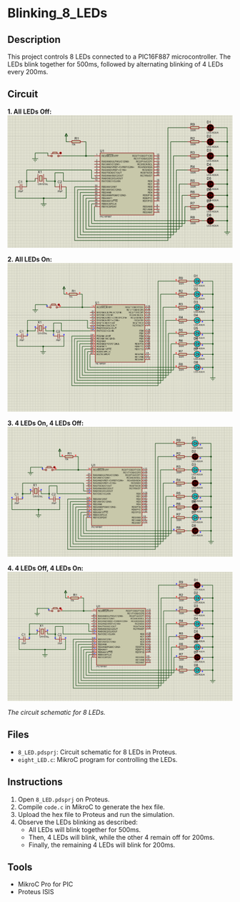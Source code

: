 # Blinking_8_LEDs

## Description

This project controls 8 LEDs connected to a PIC16F887 microcontroller. The LEDs blink together for 500ms, followed by alternating blinking of 4 LEDs every 200ms.

## Circuit

**1. All LEDs Off:**
![All LEDs Off](circuit/8_led_off.png)

**2. All LEDs On:**
![All LEDs On](circuit/8_led_on.png)

**3. 4 LEDs On, 4 LEDs Off:**
![4 LEDs On, 4 LEDs Off](circuit/4_led_on_4_off_1.png)

**4. 4 LEDs Off, 4 LEDs On:**
![4 LEDs Off, 4 LEDs On](circuit/4_led_on_4_off_2.png)

*The circuit schematic for 8 LEDs.*

## Files

- `8_LED.pdsprj`: Circuit schematic for 8 LEDs in Proteus.
- `eight_LED.c`: MikroC program for controlling the LEDs.

## Instructions

1. Open `8_LED.pdsprj` on Proteus.
2. Compile `code.c` in MikroC to generate the hex file.
3. Upload the hex file to Proteus and run the simulation.
4. Observe the LEDs blinking as described:
    - All LEDs will blink together for 500ms.
    - Then, 4 LEDs will blink, while the other 4 remain off for 200ms.
    - Finally, the remaining 4 LEDs will blink for 200ms. 
    

## Tools

- MikroC Pro for PIC
- Proteus ISIS 



